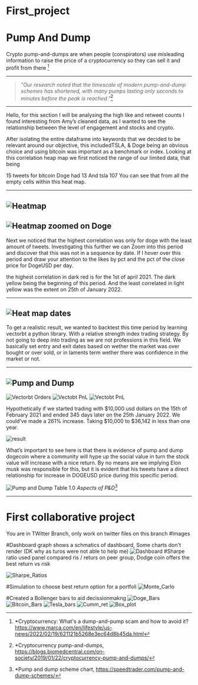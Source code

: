 # First_project
# **Pump And Dump**



Crypto pump-and-dumps are when people (conspirators) use misleading information to raise the price of a cryptocurrency so they can sell it and profit from there [^1]

---
 >*"Our research noted that the timescale of modern pump-and-dump schemes has shortened, with many pumps lasting only seconds to minutes before the peak is reached."*[^2]
---

Hello, for this section I will be analysing the high like and retweet counts I found interesting from Amy’s cleaned data, as I wanted to see the relationship between the level of engagement and stocks and crypto.

After isolating  the entire dataframe into keywords that we decided to be relevant around our objective, this includedTSLA, & Doge being an obvious choice and using bitcoin was important as a benchmark or index. Looking at this correlation heap map we first noticed the range of our limited data, that being

15 tweets for bitcoin
Doge had 13
And tsla 107
You can see that from all the empty cells within this heat map.

---
![Heatmap](Images/heat%20map.PNG)
---
![Heatmap zoomed on Doge](Images/heat%20map%20zoomed.PNG)
---

Next we noticed that the highest correlation was only for doge with the least amount of tweets. Investigating this further we can
Zoom into this period and discover that this was not in a sequence by date. If I hover over this period and draw your attention to the likes by pct and the pct of the close price for DogeUSD per day.

the highest correlation in dark red is for the 1st of april 2021. The dark yellow being the beginning of this period. And the least correlated in light yellow was the extent on 25th of January 2022.

---
![Heat map dates](Images/elon%20and%20dump%20df.PNG)
---

To get a realistic result, we wanted to backtest this time period by learning vectorbt a python library. With a relative strength index trading strategy. By not going to deep into trading as we are not professions in this field. We basically set entry and exit dates based on wether the market was over bought or over sold, or in laments term wether there was confidence in the market or not.

---
![Pump and Dump](Images/vectobt%20buysell.PNG)
---
![Vectorbt Orders](Images/ordervector.PNG)
![Vectobt PnL](Images/Trade%20pnl%20vectorbt.PNG)
![Vectobt PnL](Images/cumalitive%20vectorbt.PNG)



Hypothetically if we started trading with $10,000 usd dollars on the 15th of February 2021 and ended 345 days later on the 25th January 2022. We could’ve made a 261% increase. Taking $10,000 to $36,142 in less than one year.

![result](Images/results.PNG)

What’s important to see here is that there is evidence of pump and dump dogecoin where a community will hype up the social value in turn the stock value will increase with a nice return. By no means are we implying Elon musk was responsible for this, but it is evident that his tweets have a direct relationship for increase in DOGEUSD price during this specific period.

![Pump and Dump](Images/pumpanddumpschemes.jpg)
Table 1.0 *Aspects of P&D*[^3]

---


# **First collaborative project** 

You are in TWitter Branch, only work on twitter files on this branch
#Images

#Dashboard graph shows a schmatics of dashboard, Some charts don't render (DK why as turos were not able to help me)
![Dashboard](Images/Dashbard.jpg)
#Sharpe ratio used panel compared ris / returs on peer group, Dodge coin offers the best return vs risk

![Sharpe_Ratios](Images/Sharpe.jpg)

#Simulation to choose best return option for a portfoli
![Monte_Carlo](Images/Monte.jpg)

#Created a Bollenger bars to aid decissionmakng 
![Doge_Bars](Images/Doge_BollBar.jpg)
![Bitcoin_Bars](Images/Bitcoin_BollBar.jpg)
![Tesla_bars](Images/Tesla_BollBar.jpg)
![Cumm_ret](Images/Cummulative_returns.jpg)
![Box_plot](Images/Box_plot.jpg)














[^1]: *Cryptocurrency: What's a dump-and-pump scam and how to avoid it? https://www.marca.com/en/lifestyle/us-news/2022/02/19/621121b5268e3ec64d8b45da.html

[^2]: *Cryptocurrency pump-and-dumps, https://blogs.biomedcentral.com/on-society/2019/01/22/cryptocurrency-pump-and-dumps/

[^3]: *Pump and dump scheme chart, https://speedtrader.com/pump-and-dump-schemes/



